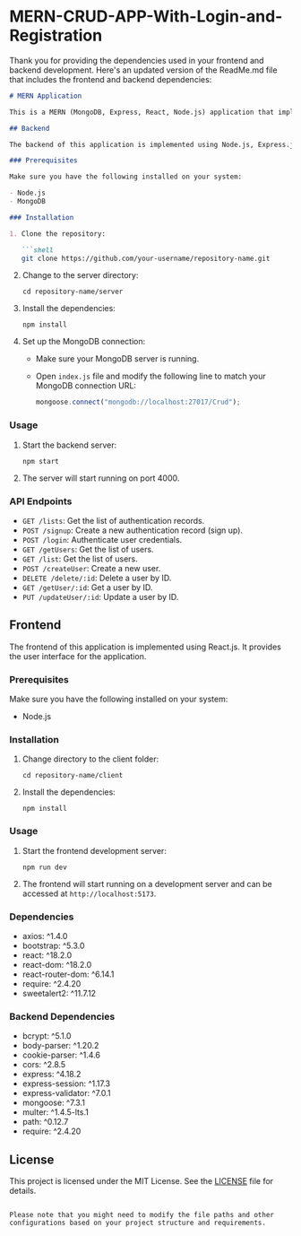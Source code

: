 # MERN-CRUD-APP-With-Login-and-Registration
Thank you for providing the dependencies used in your frontend and backend development. Here's an updated version of the ReadMe.md file that includes the frontend and backend dependencies:

```markdown
# MERN Application

This is a MERN (MongoDB, Express, React, Node.js) application that implements a Login, SignUp, logout, and CRUD functionality.

## Backend

The backend of this application is implemented using Node.js, Express.js, and MongoDB. It provides the server-side logic and API endpoints for authentication, user management, and CRUD operations.

### Prerequisites

Make sure you have the following installed on your system:

- Node.js
- MongoDB

### Installation

1. Clone the repository:

   ```shell
   git clone https://github.com/your-username/repository-name.git
   ```

2. Change to the server directory:

   ```shell
   cd repository-name/server
   ```

3. Install the dependencies:

   ```shell
   npm install
   ```

4. Set up the MongoDB connection:

   - Make sure your MongoDB server is running.
   - Open `index.js` file and modify the following line to match your MongoDB connection URL:

     ```javascript
     mongoose.connect("mongodb://localhost:27017/Crud");
     ```

### Usage

1. Start the backend server:

   ```shell
   npm start
   ```

2. The server will start running on port 4000.

### API Endpoints

- `GET /lists`: Get the list of authentication records.
- `POST /signup`: Create a new authentication record (sign up).
- `POST /login`: Authenticate user credentials.
- `GET /getUsers`: Get the list of users.
- `GET /list`: Get the list of users.
- `POST /createUser`: Create a new user.
- `DELETE /delete/:id`: Delete a user by ID.
- `GET /getUser/:id`: Get a user by ID.
- `PUT /updateUser/:id`: Update a user by ID.

## Frontend

The frontend of this application is implemented using React.js. It provides the user interface for the application.

### Prerequisites

Make sure you have the following installed on your system:

- Node.js

### Installation

1. Change directory to the client folder:

   ```shell
   cd repository-name/client
   ```

2. Install the dependencies:

   ```shell
   npm install
   ```

### Usage

1. Start the frontend development server:

   ```shell
   npm run dev
   ```

2. The frontend will start running on a development server and can be accessed at `http://localhost:5173`.

### Dependencies

- axios: ^1.4.0
- bootstrap: ^5.3.0
- react: ^18.2.0
- react-dom: ^18.2.0
- react-router-dom: ^6.14.1
- require: ^2.4.20
- sweetalert2: ^11.7.12

### Backend Dependencies

- bcrypt: ^5.1.0
- body-parser: ^1.20.2
- cookie-parser: ^1.4.6
- cors: ^2.8.5
- express: ^4.18.2
- express-session: ^1.17.3
- express-validator: ^7.0.1
- mongoose: ^7.3.1
- multer: ^1.4.5-lts.1
- path: ^0.12.7
- require: ^2.4.20

## License

This project is licensed under the MIT License. See the [LICENSE](LICENSE) file for details.
```

Please note that you might need to modify the file paths and other configurations based on your project structure and requirements.
